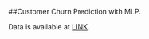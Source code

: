##Customer Churn Prediction with MLP.

Data is available at [LINK](https://www.kaggle.com/adammaus/predicting-churn-for-bank-customers).


